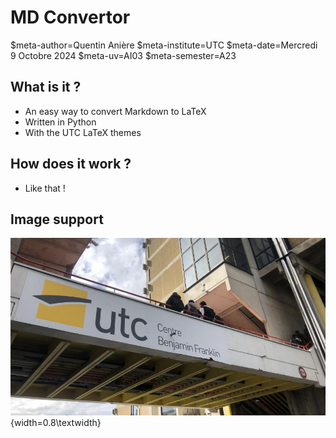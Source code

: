 # MD Convertor

$meta-author=Quentin Anière
$meta-institute=UTC
$meta-date=Mercredi 9 Octobre 2024
$meta-uv=AI03
$meta-semester=A23


## What is it ?

 * An easy way to convert Markdown to LaTeX
 * Written in Python
 * With the UTC LaTeX themes

## How does it work ?

 * Like that !

## Image support

![BF](./images/utc.jpeg){width=0.8\textwidth}